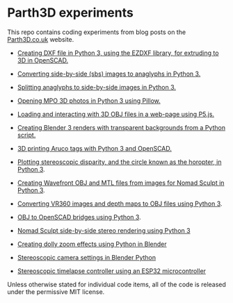 # Parth3D experiments

This repo contains coding experiments from blog posts on the [Parth3D.co.uk](https://parth3d.co.uk/) website.

* [Creating DXF file in Python 3, using the EZDXF library, for extruding to 3D in OpenSCAD.](https://github.com/drandrewthomas/Parth3D-experiments/tree/main/python_ezdxf_openscad)

* [Converting side-by-side (sbs) images to anaglyphs in Python 3.](https://github.com/drandrewthomas/Parth3D-experiments/tree/main/python_sbs_anaglyph)

* [Splitting anaglyphs to side-by-side images in Python 3.](https://github.com/drandrewthomas/Parth3D-experiments/tree/main/python_anaglyph_splitting)

* [Opening MPO 3D photos in Python 3 using Pillow.](https://github.com/drandrewthomas/Parth3D-experiments/tree/main/python_mpo_opening)

* [Loading and interacting with 3D OBJ files in a web-page using P5.js.](https://github.com/drandrewthomas/Parth3D-experiments/blob/main/ufo_3d_p5js/readme.md)

* [Creating Blender 3 renders with transparent backgrounds from a Python script.](https://github.com/drandrewthomas/Parth3D-experiments/tree/main/python_blender_transparency)

* [3D printing Aruco tags with Python 3 and OpenSCAD.](https://github.com/drandrewthomas/Parth3D-experiments/tree/main/python_aruco_openscad)

* [Plotting stereoscopic disparity, and the circle known as the horopter, in Python 3](https://github.com/drandrewthomas/Parth3D-experiments/tree/main/pyton_horopter).

* [Creating Wavefront OBJ and MTL files from images for Nomad Sculpt in Python 3](https://github.com/drandrewthomas/Parth3D-experiments/tree/main/python_photo_assets).

* [Converting VR360 images and depth maps to OBJ files using Python 3](https://github.com/drandrewthomas/Parth3D-experiments/tree/main/vr360_depthmap_to_obj).

* [OBJ to OpenSCAD bridges using Python 3](https://github.com/drandrewthomas/Parth3D-experiments/tree/main/obj_to_scad_bridges).

* [Nomad Sculpt side-by-side stereo rendering using Python 3](https://github.com/drandrewthomas/Parth3D-experiments/tree/main/python_nomadsculpt_stereoscopic_renders)

* [Creating dolly zoom effects using Python in Blender](https://github.com/drandrewthomas/Parth3D-experiments/tree/main/python_blender_dolly_zoom)

* [Stereoscopic camera settings in Blender Python](https://github.com/drandrewthomas/Parth3D-experiments/tree/main/python_blender_stereo_camera_settings)

* [Stereoscopic timelapse controller using an ESP32 microcontroller](https://github.com/drandrewthomas/Parth3D-experiments/tree/main/stereoscopic_timelapse_controller)

Unless otherwise stated for individual code items, all of the code is released under the permissive MIT license.
